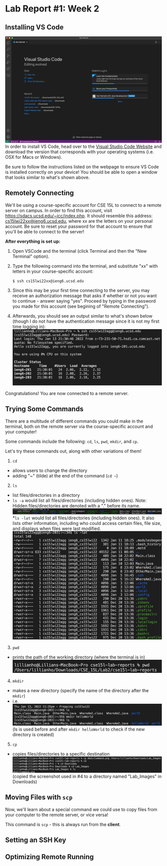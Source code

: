 # Lab Report #1: Week 2

## Installing VS Code 
![VS Code Setup](VSCodeSetUpImage.png)
In order to install VS Code, head over to the [Visual Studio Code Website]( https://code.visualstudio.com/) and download the version that corresponds with your operating systems (i.e. OSX for Macs or Windows). 

Be sure to follow the instructions listed on the webpage to ensure VS Code is installed correctly on your device! You should be able to open a window that looks similar to what's shown above. 

## Remotely Connecting 
We'll be using a course-specific account for CSE 15L to connect to a remote server on campus. In order to find this account, visit https://sdacs.ucsd.edu/~icc/index.php. It should resemble this address: cs15lwi22xx@ieng6.ucsd.edu, where xx are the letters on your personal account. Be sure to reset your password for that account to ensure that you'll be able to connect to the server! 

**After everything is set up:**
1. Open VSCode and the terminal (click Terminal and then the "New Terminal" option). 

2. Type the following command into the terminal, and substitute "xx" with letters in your course-specific account:
    ```
    $ ssh cs15lwi22xx@ieng6.ucsd.edu
    ```
3. Since this may be your first time connecting to the server, you may receive an authorization message that asks if whether or not you want to continue - answer saying "yes". Proceed by typing in the password you made for this account (see begining of "Remote Connecting"). 
4. Afterwards, you should see an output similar to what's shown below (though I do not have the authentication message since it is not my first time logging in): 
    ![Remotely Connecting](RemotelyConnecting.png)

Congratulations! You are now connected to a remote server. 

## Trying Some Commands 
There are a multitude of different commands you could make in the terminal, both on the remote server via the course-specific account and your computer! 

Some commands include the following: 
`cd`, `ls`, `pwd`, `mkdir`, and `cp`. 

Let's try these commands out, along with other variations of them! 
1. `cd` 
* allows users to change the directory 
* adding "~" (tilde) at the end of the command (`cd ~`) 
2. `ls`
* list files/directories in a directory 
* `ls -a` would list all files/directories (including hidden ones). Note: Hidden files/directories are denoted with a "." before its name. 
![using ls -a](lsCommandTest1.png)
*`ls -lat` would list all files/directories (including hidden ones). It also lists other information, including who could access certain files, file size, and displays when files were last modified. 
![using ls -lat](lsCommandTest2.png)
3. `pwd`
* prints the path of the working directory (where the terminal is in)
![using pwd](pwdCommand.png)
4. `mkdir` 
* makes a new directory (specify the name of the directory after the `mkdir`)
* i.e. 
 ![using mkdir](mkdirCommand.png)
 (ls is used before and after `mkdir helloWorld` to check if the new directory is created) 
5. `cp`
* copies files/directories to a specific destination
![using cp](cpCommand.png)
(copied the screenshot used in #4 to a directory named "Lab_Images" in Downloads)

## Moving Files with `scp`
Now, we'll learn about a special command we could use to copy files from your computer to the remote server, or vice versa! 

This command is `scp` - this is always run from the **client**. 
 
## Setting an SSH Key 
## Optimizing Remote Running
